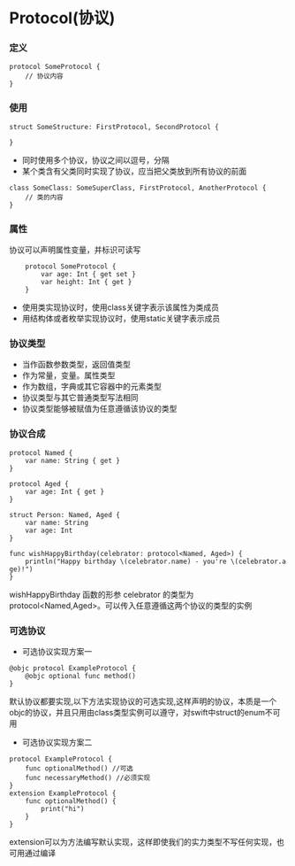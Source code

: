 # Protocol(协议)

### 定义

~~~
protocol SomeProtocol {
	// 协议内容
}
~~~

### 使用

~~~
struct SomeStructure: FirstProtocol, SecondProtocol {

}
~~~

+ 同时使用多个协议，协议之间以逗号，分隔
+ 某个类含有父类同时实现了协议，应当把父类放到所有协议的前面

~~~
class SomeClass: SomeSuperClass, FirstProtocol, AnotherProtocol { 
	// 类的内容} 
~~~


### 属性 
协议可以声明属性变量，并标识可读写

~~~
	protocol SomeProtocol {
		var age: Int { get set }
		var height: Int { get }
	}
~~~

+ 使用类实现协议时，使用class关键字表示该属性为类成员
+ 用结构体或者枚举实现协议时，使用static关键字表示成员

### 协议类型
+ 当作函数参数类型，返回值类型
+ 作为常量，变量。属性类型
+ 作为数组，字典或其它容器中的元素类型
+ 协议类型与其它普通类型写法相同
+ 协议类型能够被赋值为任意遵循该协议的类型

### 协议合成

~~~
protocol Named {	var name: String { get }}
protocol Aged {
	var age: Int { get }
}
struct Person: Named, Aged {
	var name: String
	var age: Int
}

func wishHappyBirthday(celebrator: protocol<Named, Aged>) {	println("Happy birthday \(celebrator.name) - you're \(celebrator.a ge)!")}
~~~
wishHappyBirthday 函数的形参 celebrator 的类型为 protocol<Named,Aged>。可以传入任意遵循这两个协议的类型的实例

### 可选协议

+ 可选协议实现方案一

~~~
@objc protocol ExampleProtocol {
    @objc optional func method()
}
~~~
默认协议都要实现,以下方法实现协议的可选实现,这样声明的协议，本质是一个objc的协议，并且只用由class类型实例可以遵守，对swift中struct的enum不可用

+ 可选协议实现方案二

~~~
protocol ExampleProtocol {
    func optionalMethod() //可选
    func necessaryMethod() //必须实现
}
extension ExampleProtocol {
    func optionalMethod() {
        print("hi")
    }
}
~~~
extension可以为方法编写默认实现，这样即使我们的实力类型不写任何实现，也可用通过编译